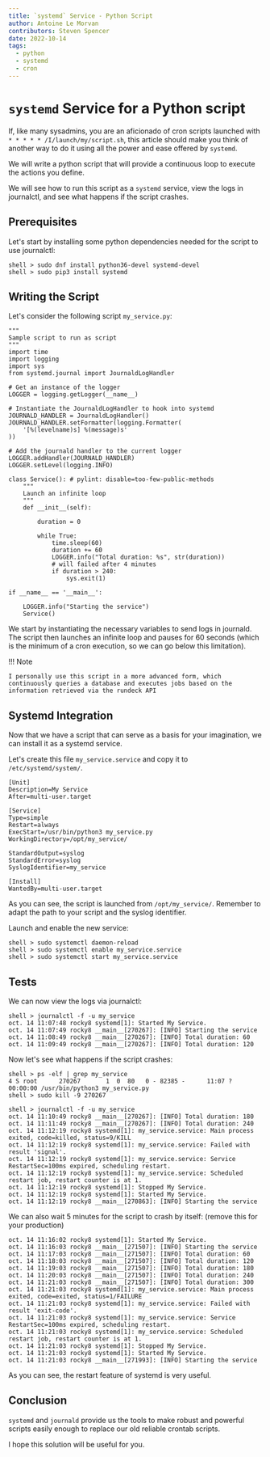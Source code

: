 ```yaml
---
title: `systemd` Service - Python Script
author: Antoine Le Morvan
contributors: Steven Spencer
date: 2022-10-14
tags:
  - python
  - systemd
  - cron
---
```


# `systemd` Service for a Python script

If, like many sysadmins, you are an aficionado of cron scripts launched with `* * * * * /I/launch/my/script.sh`, this article should make you think of another way to do it using all the power and ease offered by `systemd`.

We will write a python script that will provide a continuous loop to execute the actions you define.

We will see how to run this script as a `systemd` service, view the logs in journalctl, and see what happens if the script crashes.

## Prerequisites

Let's start by installing some python dependencies needed for the script to use journalctl:

```
shell > sudo dnf install python36-devel systemd-devel
shell > sudo pip3 install systemd
```

## Writing the Script

Let's consider the following script `my_service.py`:

```
"""
Sample script to run as script
"""
import time
import logging
import sys
from systemd.journal import JournaldLogHandler

# Get an instance of the logger
LOGGER = logging.getLogger(__name__)

# Instantiate the JournaldLogHandler to hook into systemd
JOURNALD_HANDLER = JournaldLogHandler()
JOURNALD_HANDLER.setFormatter(logging.Formatter(
    '[%(levelname)s] %(message)s'
))

# Add the journald handler to the current logger
LOGGER.addHandler(JOURNALD_HANDLER)
LOGGER.setLevel(logging.INFO)

class Service(): # pylint: disable=too-few-public-methods
    """
    Launch an infinite loop
    """
    def __init__(self):

        duration = 0

        while True:
            time.sleep(60)
            duration += 60
            LOGGER.info("Total duration: %s", str(duration))
            # will failed after 4 minutes
            if duration > 240:
                sys.exit(1)

if __name__ == '__main__':

    LOGGER.info("Starting the service")
    Service()
```

We start by instantiating the necessary variables to send logs in journald. The script then launches an infinite loop and pauses for 60 seconds (which is the minimum of a cron execution, so we can go below this limitation).

!!! Note

    I personally use this script in a more advanced form, which continuously queries a database and executes jobs based on the information retrieved via the rundeck API

## Systemd Integration

Now that we have a script that can serve as a basis for your imagination, we can install it as a systemd service.

Let's create this file `my_service.service` and copy it to `/etc/systemd/system/`.

```
[Unit]
Description=My Service
After=multi-user.target

[Service]
Type=simple
Restart=always
ExecStart=/usr/bin/python3 my_service.py
WorkingDirectory=/opt/my_service/

StandardOutput=syslog
StandardError=syslog
SyslogIdentifier=my_service

[Install]
WantedBy=multi-user.target
```

As you can see, the script is launched from `/opt/my_service/`. Remember to adapt the path to your script and the syslog identifier.

Launch and enable the new service:

```
shell > sudo systemctl daemon-reload
shell > sudo systemctl enable my_service.service
shell > sudo systemctl start my_service.service
```

## Tests

We can now view the logs via journalctl:

```
shell > journalctl -f -u my_service
oct. 14 11:07:48 rocky8 systemd[1]: Started My Service.
oct. 14 11:07:49 rocky8 __main__[270267]: [INFO] Starting the service
oct. 14 11:08:49 rocky8 __main__[270267]: [INFO] Total duration: 60
oct. 14 11:09:49 rocky8 __main__[270267]: [INFO] Total duration: 120
```

Now let's see what happens if the script crashes:

```
shell > ps -elf | grep my_service
4 S root      270267       1  0  80   0 - 82385 -      11:07 ?        00:00:00 /usr/bin/python3 my_service.py
shell > sudo kill -9 270267
```

```
shell > journalctl -f -u my_service
oct. 14 11:10:49 rocky8 __main__[270267]: [INFO] Total duration: 180
oct. 14 11:11:49 rocky8 __main__[270267]: [INFO] Total duration: 240
oct. 14 11:12:19 rocky8 systemd[1]: my_service.service: Main process exited, code=killed, status=9/KILL
oct. 14 11:12:19 rocky8 systemd[1]: my_service.service: Failed with result 'signal'.
oct. 14 11:12:19 rocky8 systemd[1]: my_service.service: Service RestartSec=100ms expired, scheduling restart.
oct. 14 11:12:19 rocky8 systemd[1]: my_service.service: Scheduled restart job, restart counter is at 1.
oct. 14 11:12:19 rocky8 systemd[1]: Stopped My Service.
oct. 14 11:12:19 rocky8 systemd[1]: Started My Service.
oct. 14 11:12:19 rocky8 __main__[270863]: [INFO] Starting the service
```

We can also wait 5 minutes for the script to crash by itself: (remove this for your production)

```
oct. 14 11:16:02 rocky8 systemd[1]: Started My Service.
oct. 14 11:16:03 rocky8 __main__[271507]: [INFO] Starting the service
oct. 14 11:17:03 rocky8 __main__[271507]: [INFO] Total duration: 60
oct. 14 11:18:03 rocky8 __main__[271507]: [INFO] Total duration: 120
oct. 14 11:19:03 rocky8 __main__[271507]: [INFO] Total duration: 180
oct. 14 11:20:03 rocky8 __main__[271507]: [INFO] Total duration: 240
oct. 14 11:21:03 rocky8 __main__[271507]: [INFO] Total duration: 300
oct. 14 11:21:03 rocky8 systemd[1]: my_service.service: Main process exited, code=exited, status=1/FAILURE
oct. 14 11:21:03 rocky8 systemd[1]: my_service.service: Failed with result 'exit-code'.
oct. 14 11:21:03 rocky8 systemd[1]: my_service.service: Service RestartSec=100ms expired, scheduling restart.
oct. 14 11:21:03 rocky8 systemd[1]: my_service.service: Scheduled restart job, restart counter is at 1.
oct. 14 11:21:03 rocky8 systemd[1]: Stopped My Service.
oct. 14 11:21:03 rocky8 systemd[1]: Started My Service.
oct. 14 11:21:03 rocky8 __main__[271993]: [INFO] Starting the service
```

As you can see, the restart feature of systemd is very useful.

## Conclusion

`systemd` and `journald` provide us the tools to make robust and powerful scripts easily enough to replace our old reliable crontab scripts.

I hope this solution will be useful for you.
